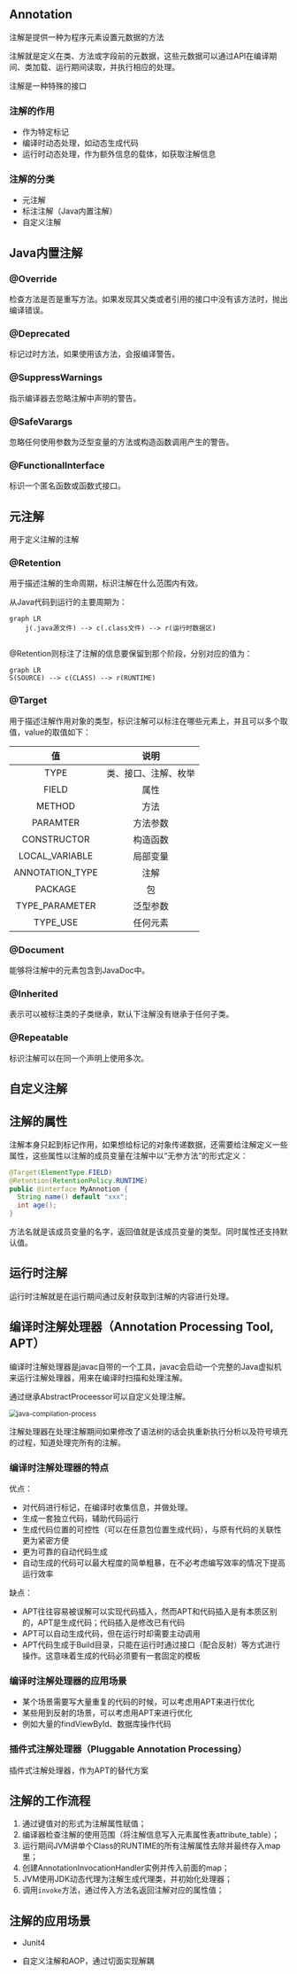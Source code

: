 

<!--more-->



## Annotation

注解是提供一种为程序元素设置元数据的方法

注解就是定义在类、方法或字段前的元数据，这些元数据可以通过API在编译期间、类加载、运行期间读取，并执行相应的处理。

注解是一种特殊的接口



### 注解的作用

- 作为特定标记
- 编译时动态处理，如动态生成代码
- 运行时动态处理，作为额外信息的载体，如获取注解信息

### 注解的分类

- 元注解
- 标注注解（Java内置注解）
- 自定义注解



## Java内置注解

### @Override

检查方法是否是重写方法。如果发现其父类或者引用的接口中没有该方法时，抛出编译错误。

### @Deprecated

标记过时方法，如果使用该方法，会报编译警告。

### @SuppressWarnings

指示编译器去忽略注解中声明的警告。

### @SafeVarargs

忽略任何使用参数为泛型变量的方法或构造函数调用产生的警告。

### @FunctionalInterface

标识一个匿名函数或函数式接口。



## 元注解

用于定义注解的注解

### @Retention

用于描述注解的生命周期，标识注解在什么范围内有效。

从Java代码到运行的主要周期为：

```mermaid
graph LR
	j(.java源文件) --> c(.class文件) --> r(运行时数据区)
  
```

@Retention则标注了注解的信息要保留到那个阶段，分别对应的值为：

```mermaid
graph LR
S(SOURCE) --> c(CLASS) --> r(RUNTIME)
```

### @Target

用于描述注解作用对象的类型，标识注解可以标注在哪些元素上，并且可以多个取值，value的取值如下：

|       值        |         说明         |
| :-------------: | :------------------: |
|      TYPE       | 类、接口、注解、枚举 |
|      FIELD      |         属性         |
|     METHOD      |         方法         |
|    PARAMTER     |       方法参数       |
|   CONSTRUCTOR   |       构造函数       |
| LOCAL_VARIABLE  |       局部变量       |
| ANNOTATION_TYPE |         注解         |
|     PACKAGE     |          包          |
| TYPE_PARAMETER  |       泛型参数       |
|    TYPE_USE     |       任何元素       |



### @Document

能够将注解中的元素包含到JavaDoc中。

### @Inherited

表示可以被标注类的子类继承，默认下注解没有继承于任何子类。

### @Repeatable

标识注解可以在同一个声明上使用多次。



## 自定义注解





## 注解的属性

注解本身只起到标记作用，如果想给标记的对象传递数据，还需要给注解定义一些属性，这些属性以注解的成员变量在注解中以“无参方法”的形式定义：

```java
@Target(ElementType.FIELD)
@Retention(RetentionPolicy.RUNTIME)
public @interface MyAnnotion {
  String name() default "xxx";
  int age();
}
```

方法名就是该成员变量的名字，返回值就是该成员变量的类型。同时属性还支持默认值。



## 运行时注解

运行时注解就是在运行期间通过反射获取到注解的内容进行处理。





## 编译时注解处理器（Annotation Processing Tool, APT）

编译时注解处理器是javac自带的一个工具，javac会启动一个完整的Java虚拟机来运行注解处理器，用来在编译时扫描和处理注解。

通过继承AbstractProceessor可以自定义处理注解。

<img src="/Users/mcgrady/Pictures/gallery/java/jvm/java-compilation-process.png" alt="java-compilation-process" style="zoom:85%;" />

注解处理器在处理注解期间如果修改了语法树的话会执重新执行分析以及符号填充的过程，知道处理完所有的注解。



### 编译时注解处理器的特点

优点：

- 对代码进行标记，在编译时收集信息，并做处理。
- 生成一套独立代码，辅助代码运行
- 生成代码位置的可控性（可以在任意包位置生成代码），与原有代码的关联性更为紧密方便
- 更为可靠的自动代码生成
- 自动生成的代码可以最大程度的简单粗暴，在不必考虑编写效率的情况下提高运行效率

缺点：

- APT往往容易被误解可以实现代码插入，然而APT和代码插入是有本质区别的，APT是生成代码；代码插入是修改已有代码
- APT可以自动生成代码，但在运行时却需要主动调用
- APT代码生成于Build目录，只能在运行时通过接口（配合反射）等方式进行操作。这意味着生成的代码必须要有一套固定的模板



### 编译时注解处理器的应用场景

- 某个场景需要写大量重复的代码的时候，可以考虑用APT来进行优化
- 某些用到反射的场景，可以考虑用APT来进行优化
- 例如大量的findViewById、数据库操作代码



### 插件式注解处理器（Pluggable Annotation Processing）

插件式注解处理器，作为APT的替代方案



## 注解的工作流程

1. 通过键值对的形式为注解属性赋值；
2. 编译器检查注解的使用范围（将注解信息写入元素属性表attribute_table）；
3. 运行期间JVM讲单个Class的RUNTIME的所有注解属性去除并最终存入map里；
4. 创建AnnotationInvocationHandler实例并传入前面的map；
5. JVM使用JDK动态代理为注解生成代理类，并初始化处理器；
6. 调用`invoke`方法，通过传入方法名返回注解对应的属性值；



## 注解的应用场景

- Junit4

- 自定义注解和AOP，通过切面实现解耦

  